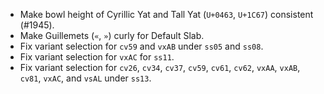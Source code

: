 * Make bowl height of Cyrillic Yat and Tall Yat (`U+0463`, `U+1C67`) consistent (#1945).
* Make Guillemets (`«`, `»`) curly for Default Slab.
* Fix variant selection for `cv59` and `vxAB` under `ss05` and `ss08`.
* Fix variant selection for `vxAC` for `ss11`.
* Fix variant selection for `cv26`, `cv34`, `cv37`, `cv59`, `cv61`, `cv62`, `vxAA`, `vxAB`, `cv81`, `vxAC`, and `vsAL` under `ss13`.
